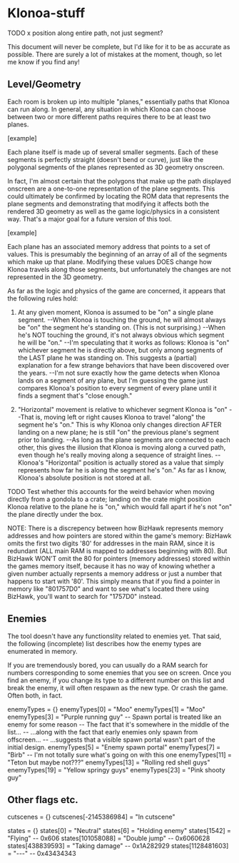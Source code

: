# Klonoa-stuff

TODO x position along entire path, not just segment?

This document will never be complete, but I'd like for it to be as accurate as possible. There are surely a lot of mistakes at the moment, though, so let me know if you find any!



## Level/Geometry

Each room is broken up into multiple "planes," essentially paths that Klonoa can run along. In general, any situation in which Klonoa can choose between two or more different paths requires there to be at least two planes.

[example]

Each plane itself is made up of several smaller segments. Each of these segments is perfectly straight (doesn't bend or curve), just like the polygonal segments of the planes represented as 3D geometry onscreen. 

In fact, I'm almost certain that the polygons that make up the path displayed onscreen are a one-to-one representation of the plane segments. This could ultimately be confirmed by locating the ROM data that represents the plane segments and demonstrating that modifying it affects both the rendered 3D geometry as well as the game logic/physics in a consistent way. That's a major goal for a future version of this tool.

[example]

Each plane has an associated memory address that points to a set of values. This is presumably the beginning of an array of all of the segments which make up that plane. Modifying these values DOES change how Klonoa travels along those segments, but unfortunately the changes are not represented in the 3D geometry.

As far as the logic and physics of the game are concerned, it appears that the following rules hold:

1. At any given moment, Klonoa is assumed to be "on" a single plane segment.
--When Klonoa is touching the ground, he will almost always be "on" the segment he's standing on. (This is not surprising.)
--When he's NOT touching the ground, it's not always obvious which segment he will be "on." 
--I'm speculating that it works as follows: Klonoa is "on" whichever segment he is directly above, but only among segments of the LAST plane he was standing on. This suggests a (partial) explanation for a few strange behaviors that have been discovered over the years.
--I'm not sure exactly how the game detects when Klonoa lands on a segment of any plane, but I'm guessing the game just compares Klonoa's position to every segment of every plane until it finds a segment that's "close enough." 

2. "Horizontal" movement is relative to whichever segment Klonoa is "on"
--That is, moving left or right causes Klonoa to travel "along" the segment he's "on." This is why Klonoa only changes direction AFTER landing on a new plane; he is still "on" the previous plane's segment prior to landing.
--As long as the plane segments are connected to each other, this gives the illusion that Klonoa is moving along a curved path, even though he's really moving along a sequence of straight lines.
--Klonoa's "Horizontal" position is actually stored as a value that simply represents how far he is along the segment he's "on." As far as I know, Klonoa's absolute position is not stored at all.

TODO Test whether this accounts for the weird behavior when moving directly from a gondola to a crate; landing on the crate might position Klonoa relative to the plane he is "on," which would fall apart if he's not "on" the plane directly under the box.

NOTE: There is a discrepency between how BizHawk represents memory addresses and how pointers are stored within the game's memory: BizHawk omits the first two digits '80' for addresses in the main RAM, since it is redundant (ALL main RAM is mapped to addresses beginning with 80). But BizHawk WON'T omit the 80 for pointers (memory addresses) stored within the games memory itself, because it has no way of knowing whether a given number actually reprsents a memory address or just a number that happens to start with '80'.
This simply means that if you find a pointer in memory like "801757D0" and want to see what's located there using BizHawk, you'll want to search for "1757D0" instead.



## Enemies

The tool doesn't have any functionslity related to enemies yet. That said, the following (incomplete) list describes how the enemy types are enumerated in memory. 

If you are tremendously bored, you can usually do a RAM search for numbers corresponding to some enemies that you see on screen. Once you find an enemy, if you change its type to a different number on this list and break the enemy, it will often respawn as the new type. Or crash the game. Often both, in fact.

enemyTypes = {}
enemyTypes[0] = "Moo"
enemyTypes[1] = "Moo"
enemyTypes[3] = "Purple running guy"
-- Spawn portal is treated like an enemy for some reason
-- The fact that it's somewhere in the middle of the list...
-- ...along with the fact that early enemies only spawn from offscreen...
-- ...suggests that a visible spawn portal wasn't part of the initial design.
enemyTypes[5] = "Enemy spawn portal"
enemyTypes[7] = "Birb"
-- I'm not totally sure what's going on with this one
enemyTypes[11] = "Teton but maybe not???"
enemyTypes[13] = "Rolling red shell guys"
enemyTypes[19] = "Yellow springy guys"
enemyTypes[23] = "Pink shooty guy"



## Other flags etc.

cutscenes = {}
cutscenes[-2145386984] = "In cutscene"

states = {}
states[0] = "Neutral"
states[6] = "Holding enemy" 
states[1542] = "Flying" -- 0x606
states[101058088] = "Double jump" -- 0x6060628
states[438839593] = "Taking damage" -- 0x1A282929
states[1128481603] = "---" -- 0x43434343

